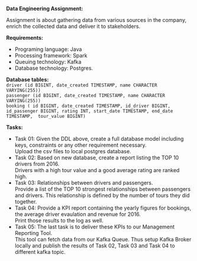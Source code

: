 **Data Engineering Assignment:**

Assignment is about gathering data from various sources in the company, enrich the collected data and deliver it to stakeholders.  


**Requirements:**
* Programing language: Java
* Processing framework: Spark
* Queuing technology: Kafka
* Database technology: Postgres.


**Database tables:**  
`driver (id BIGINT, date_created TIMESTAMP, name CHARACTER VARYING(255))`  
`passenger (id BIGINT, date_created TIMESTAMP, name CHARACTER VARYING(255))`  
`booking ( id BIGINT, date_created TIMESTAMP, id_driver BIGINT, id_passenger BIGINT, rating INT, start_date TIMESTAMP, end_date TIMESTAMP,  tour_value BIGINT)`  

**Tasks:**
* Task 01:
    Given the DDL above, create a full database model including keys, constraints or any other requirement necessary.  
    Upload the csv files to local postgres database.
* Task 02:
    Based on new database, create a report listing the TOP 10 drivers from 2016.  
    Drivers with a high tour value and a good average rating are ranked high.
* Task 03:
    Relationships between drivers and passengers.  
    Provide a list of the TOP 10 strongest relationships between passengers and drivers. This relationship is defined by the     number of tours they did together.
* Task 04: 
    Provide a KPI report containing the yearly figures for bookings, the average driver evaulation and revenue for 2016.  
    Print those results to the log as well.  
* Task 05:
    The last task is to deliver these KPIs to our Management Reporting Tool.  
    This tool can fetch data from our Kafka Queue. Thus setup Kafka Broker locally and publish the results of Task 02, Task     03 and Task 04 to different kafka topic.
   
    
